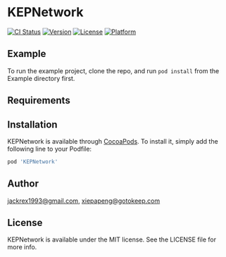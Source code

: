 # KEPNetwork

[![CI Status](http://img.shields.io/travis/jackrex1993@gmail.com/KEPNetwork.svg?style=flat)](https://travis-ci.org/jackrex1993@gmail.com/KEPNetwork)
[![Version](https://img.shields.io/cocoapods/v/KEPNetwork.svg?style=flat)](http://cocoapods.org/pods/KEPNetwork)
[![License](https://img.shields.io/cocoapods/l/KEPNetwork.svg?style=flat)](http://cocoapods.org/pods/KEPNetwork)
[![Platform](https://img.shields.io/cocoapods/p/KEPNetwork.svg?style=flat)](http://cocoapods.org/pods/KEPNetwork)

## Example

To run the example project, clone the repo, and run `pod install` from the Example directory first.

## Requirements

## Installation

KEPNetwork is available through [CocoaPods](http://cocoapods.org). To install
it, simply add the following line to your Podfile:

```ruby
pod 'KEPNetwork'
```

## Author

jackrex1993@gmail.com, xiepapeng@gotokeep.com

## License

KEPNetwork is available under the MIT license. See the LICENSE file for more info.
